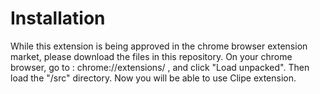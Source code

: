 # Installation
  While this extension is being approved in the chrome browser extension market, please download the files in this repository. On your chrome browser, go to : chrome://extensions/ , and click "Load unpacked". Then load the "/src" directory. Now you will be able to use Clipe extension.
  

